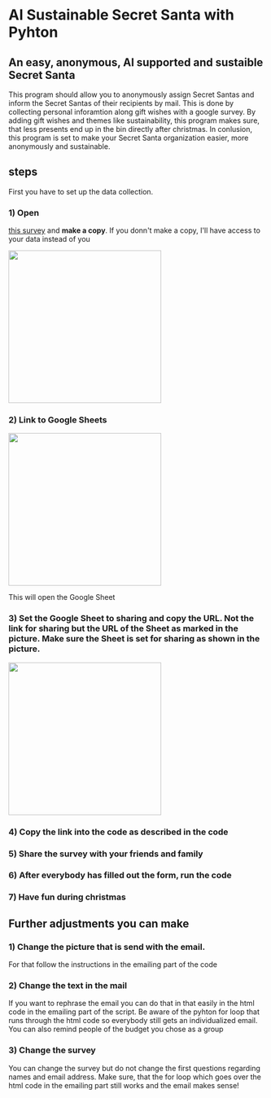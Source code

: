 # AI Sustainable Secret Santa with Pyhton
## An easy, anonymous, AI supported and sustaible Secret Santa
This program should allow you to anonymously assign Secret Santas and inform the Secret Santas of their recipients by mail. This is done by collecting personal inforamtion along gift wishes with a google survey. By adding gift wishes and themes like sustainability, this program makes sure, that less presents end up in the bin directly after christmas. In conlusion, this program is set to make your Secret Santa organization easier, more anonymously and sustainable. 

## steps
First you have to set up the data collection. 
### 1) **Open** 
[this survey](https://docs.google.com/forms/d/e/1FAIpQLSdDBRlwgedBMo5LfiG_P6y2nMSRmlMN8SPA5oJJR5714bjJ2Q/viewform?usp=sf_link) and **make a copy**. If you donn't make a copy, I'll have access to your data instead of you

<img src="https://github.com/AchillesHackerGod/Secret-Santa-with-Pyhton/assets/153163993/ff893372-ac52-4c90-8e20-49b15b0bc576.png" height="300">

### 2) Link to Google Sheets
<img src="https://github.com/AchillesHackerGod/Secret-Santa-with-Pyhton/assets/153163993/07eea1df-2572-4550-9781-b65c91aad5ca.png" height="300">

This will open the Google Sheet

### 3) Set the Google Sheet to sharing and copy the URL. **Not the link for sharing** but the **URL of the Sheet** as marked in the picture. Make sure the Sheet is set for sharing as shown in the picture. 

<img src="https://github.com/AchillesHackerGod/Secret-Santa-with-Pyhton/assets/153163993/bf336aa1-e9ba-4f7a-9ad2-28a12c2f0298.png" height="300">


### 4) Copy the link into the code as described in the code

### 5) Share the survey with your friends and family

### 6) After everybody has filled out the form, run the code

### 7) Have fun during christmas 

## Further adjustments you can make

### 1) Change the picture that is send with the email. 
For that follow the instructions in the emailing part of the code
### 2) Change the text in the mail
If you want to rephrase the email you can do that in that easily in the html code in the emailing part of the script. Be aware of the pyhton for loop that runs through the html code so everybody still gets an individualized email. You can also remind people of the budget you chose as a group
### 3) Change the survey
You can change the survey but do not change the first questions regarding names and email address. Make sure, that the for loop which goes over the html code in the emailing part still works and the email makes sense! 

